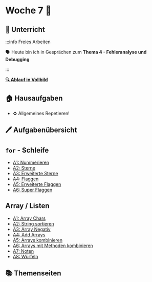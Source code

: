# Woche 7 🏅

<div className="grid"><div>

## :school: Unterricht
:::info Freies Arbeiten

🗣️ Heute bin ich in Gesprächen zum **Thema 4 - Fehleranalyse und Debugging**

:::

**[:mag: Ablauf in Vollbild](pathname:///woche-07)**

</div><div>


## :house: Hausaufgaben

- :recycle: Allgemeines Repetieren!

</div></div>

## :pen: Aufgabenübersicht

<div className="grid"><div>

## `for` - Schleife

- [A1: Nummerieren](/docs/woche07/5a-while/for-aufgaben.md#a1-nummerieren)
- [A2: Sterne](/docs/woche07/5a-while/for-aufgaben.md#a2-sterne)
- [A3: Erweiterte Sterne](/docs/woche07/5a-while/for-aufgaben.md#a3-erweiterte-sterne)
- [A4: Flaggen](/docs/woche07/5a-while/for-aufgaben.md#a4-flaggen)
- [A5: Erweiterte Flaggen](/docs/woche07/5a-while/for-aufgaben.md#a5-erweiterte-flaggen)
- [A6: Super Flaggen](/docs/woche07/5a-while/for-aufgaben.md#a6-super-flaggen)

</div><div>

## Array / Listen

- [A1: Array Chars](/docs/woche07/7a-for-arrays/array-aufgaben.md#a1-array-chars)
- [A2: String sortieren](/docs/woche07/7a-for-arrays/array-aufgaben.md#a2-string-sortieren)
- [A3: Array Negativ](/docs/woche07/7a-for-arrays/array-aufgaben.md#a3-array-negativ)
- [A4: Add Arrays](/docs/woche07/7a-for-arrays/array-aufgaben.md#a4-add-arrays)
- [A5: Arrays kombinieren](/docs/woche07/7a-for-arrays/array-aufgaben.md#a5-combine-arrays)
- [A6: Arrays mit Methoden kombinieren](/docs/woche07/7a-for-arrays/array-aufgaben.md#a6-combine-arrays-with-methods)
- [A7: Noten](/docs/woche07/7a-for-arrays/array-aufgaben.md#a7-noten)
- [A8: Würfeln](/docs/woche07/7a-for-arrays/array-aufgaben.md#a8-dice)

</div></div>

## :books: Themenseiten

<DocCardList />
